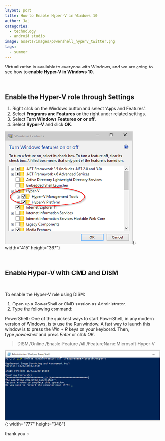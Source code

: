```yaml
---
layout: post
title: How to Enable Hyper-V in Windows 10
author: Jai
categories:
  - technology
  - android studio
image: assets/images/powershell_hyperv_twitter.png
tags:
  - summer
---
```


Virtualization is available to everyone with Windows, and we are going to see how to&nbsp;**enable Hyper-V in Windows 10.**&nbsp;

&nbsp;

## **Enable the Hyper-V role through Settings**

1. Right click on the Windows button and select ‘Apps and Features’.
2. Select&nbsp;**Programs and Features**&nbsp;on the right under related settings.
3. Select&nbsp;**Turn Windows Features on or off**.
4. Select&nbsp;**Hyper-V**&nbsp;and click&nbsp;**OK**.

![](/uploads/settings-2015-05-04-14-21-57.png){: width="415" height="367"}

&nbsp;

## Enable Hyper-V with CMD and DISM

&nbsp;

To enable the Hyper-V role using DISM:

1. Open up a PowerShell or CMD session as Administrator.
2. Type the following command:

PowerShell : One of the quickest ways to start PowerShell, in any modern version of Windows, is to use the Run window. A fast way to launch this window is to press the&nbsp;*Win + R*&nbsp;keys on your keyboard. Then, type&nbsp;*powershell*&nbsp;and press&nbsp;*Enter*&nbsp;or click&nbsp;*OK*.

> DISM /Online /Enable-Feature /All /FeatureName:Microsoft-Hyper-V

![](/uploads/dism-upd.png){: width="777" height="348"}

thank you :)